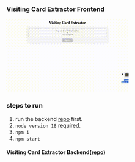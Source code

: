 ### Visiting Card Extractor Frontend 
![](https://github.com/azad1947/visiting-card-extractor-frontend/blob/main/assests/output.gif)
### steps to run
1. run the backend [repo](https://github.com/azad1947/visiting-card-extractor-backend) first.
1. ```node version 18``` required.
2. ```npm i```
3. ```npm start```

#### Visiting Card Extractor Backend([repo](https://github.com/azad1947/visiting-card-extractor-backend))
